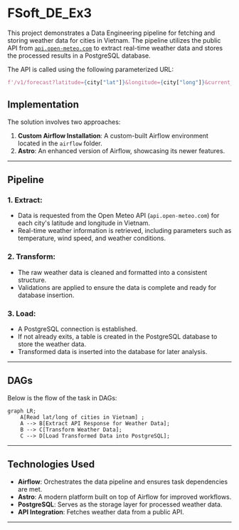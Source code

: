 
# FSoft_DE_Ex3

This project demonstrates a Data Engineering pipeline for fetching and storing weather data for cities in Vietnam. The pipeline utilizes the public API from [`api.open-meteo.com`](https://api.open-meteo.com/) to extract real-time weather data and stores the processed results in a PostgreSQL database.

The API is called using the following parameterized URL:

```python
f'/v1/forecast?latitude={city["lat"]}&longitude={city["long"]}&current_weather=true'
```

## Implementation

The solution involves two approaches:
1. **Custom Airflow Installation**: A custom-built Airflow environment located in the `airflow` folder.
2. **Astro**: An enhanced version of Airflow, showcasing its newer features.

---

## Pipeline

### 1. **Extract**:
- Data is requested from the Open Meteo API (`api.open-meteo.com`) for each city's latitude and longitude in Vietnam.
- Real-time weather information is retrieved, including parameters such as temperature, wind speed, and weather conditions.

### 2. **Transform**:
- The raw weather data is cleaned and formatted into a consistent structure.
- Validations are applied to ensure the data is complete and ready for database insertion.

### 3. **Load**:
- A PostgreSQL connection is established.
- If not already exits, a table is created in the PostgreSQL database to store the weather data.
- Transformed data is inserted into the database for later analysis.

---

## DAGs
Below is the flow of the task in DAGs:

```mermaid
graph LR;
    A[Read lat/long of cities in Vietnam] ;
    A --> B[Extract API Response for Weather Data];
    B --> C[Transform Weather Data];
    C --> D[Load Transformed Data into PostgreSQL];
```
---


## Technologies Used

- **Airflow**: Orchestrates the data pipeline and ensures task dependencies are met.
- **Astro**: A modern platform built on top of Airflow for improved workflows.
- **PostgreSQL**: Serves as the storage layer for processed weather data.
- **API Integration**: Fetches weather data from a public API.

---


